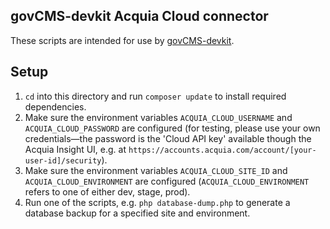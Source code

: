 ## govCMS-devkit Acquia Cloud connector

These scripts are intended for use by [govCMS-devkit](https://github.com/srowlands/govcms-devkit).

## Setup

  1. `cd` into this directory and run `composer update` to install required dependencies.
  2. Make sure the environment variables `ACQUIA_CLOUD_USERNAME` and `ACQUIA_CLOUD_PASSWORD` are configured (for testing, please use your own credentials—the password is the 'Cloud API key' available though the Acquia Insight UI, e.g. at `https://accounts.acquia.com/account/[your-user-id]/security`).
  3. Make sure the environment variables `ACQUIA_CLOUD_SITE_ID` and `ACQUIA_CLOUD_ENVIRONMENT` are configured (`ACQUIA_CLOUD_ENVIRONMENT` refers to one of either dev, stage, prod).
  4. Run one of the scripts, e.g. `php database-dump.php` to generate a database backup for a specified site and environment.

